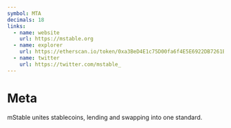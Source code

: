 ```yaml
---
symbol: MTA
decimals: 18
links:
  - name: website
    url: https://mstable.org
  - name: explorer
    url: https://etherscan.io/token/0xa3BeD4E1c75D00fa6f4E5E6922DB7261B5E9AcD2
  - name: twitter
    url: https://twitter.com/mstable_
---
```


# Meta

mStable unites stablecoins, lending and swapping into one standard.
